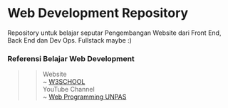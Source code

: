 # Web Development Repository
Repository untuk belajar seputar Pengembangan Website dari Front End, Back End dan Dev Ops. Fullstack maybe :)
### Referensi Belajar Web Development <br>
>> Website <br>
~ <a href="https://w3shcool.com">W3SCHOOL</a> <br>
>> YouTube Channel <br>
~ <a href="https://youtube.com/webprogrammingunpas">Web Programming UNPAS</a>

